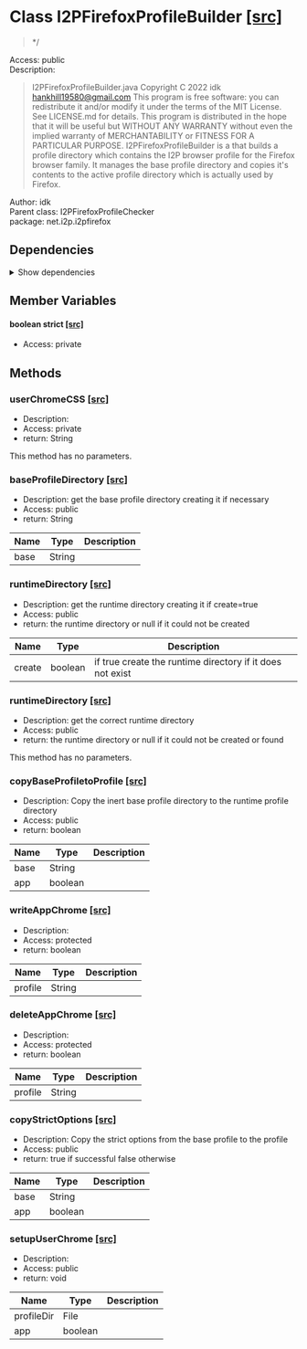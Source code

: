# Class I2PFirefoxProfileBuilder [[src]](src/java/net/i2p/i2pfirefox/I2PFirefoxProfileBuilder.java)  

 > */  

Access: public  
Description:  
 > I2PFirefoxProfileBuilder.java Copyright C 2022 idk <hankhill19580@gmail.com> This program is free software: you can redistribute it and/or modify it under the terms of the MIT License. See LICENSE.md for details. This program is distributed in the hope that it will be useful but WITHOUT ANY WARRANTY without even the implied warranty of MERCHANTABILITY or FITNESS FOR A PARTICULAR PURPOSE. I2PFirefoxProfileBuilder is a that builds a profile directory which contains the I2P browser profile for the Firefox browser family. It manages the base profile directory and copies it's contents to the active profile directory which is actually used by Firefox.  

Author: idk   
Parent class: I2PFirefoxProfileChecker  
package: net.i2p.i2pfirefox  

## Dependencies

<details>  
  <summary>  
    Show dependencies  
  </summary>  
  <ul>  
<li>java.io.File</li>
<li>java.io.IOException</li>
<li>java.nio.file.Files</li>
<li>java.nio.file.StandardCopyOption</li>
  </ul>  
</details>  

## Member Variables

#### boolean strict [[src]](src/java/net/i2p/i2pfirefox/I2PFirefoxProfileBuilder.java#L)

 >   

+ Access: private  

## Methods

### userChromeCSS [[src]](src/java/net/i2p/i2pfirefox/I2PFirefoxProfileBuilder.java#L28)

+ Description:   
+ Access: private  
+ return: String  

This method has no parameters.  


### baseProfileDirectory [[src]](src/java/net/i2p/i2pfirefox/I2PFirefoxProfileBuilder.java#L125)

+ Description: get the base profile directory creating it if necessary   
+ Access: public  
+ return: String  

| Name | Type | Description |  
| ----- | ----- | ----- |  
| base | String |  |  


### runtimeDirectory [[src]](src/java/net/i2p/i2pfirefox/I2PFirefoxProfileBuilder.java#L149)

+ Description: get the runtime directory creating it if create=true   
+ Access: public  
+ return: the runtime directory or null if it could not be created   

| Name | Type | Description |  
| ----- | ----- | ----- |  
| create | boolean | if true create the runtime directory if it does not exist  |  


### runtimeDirectory [[src]](src/java/net/i2p/i2pfirefox/I2PFirefoxProfileBuilder.java#L160)

+ Description: get the correct runtime directory   
+ Access: public  
+ return: the runtime directory or null if it could not be created or found   

This method has no parameters.  


### copyBaseProfiletoProfile [[src]](src/java/net/i2p/i2pfirefox/I2PFirefoxProfileBuilder.java#L180)

+ Description: Copy the inert base profile directory to the runtime profile directory   
+ Access: public  
+ return: boolean  

| Name | Type | Description |  
| ----- | ----- | ----- |  
| base | String |  |  
| app | boolean |  |  


### writeAppChrome [[src]](src/java/net/i2p/i2pfirefox/I2PFirefoxProfileBuilder.java#L213)

+ Description:   
+ Access: protected  
+ return: boolean  

| Name | Type | Description |  
| ----- | ----- | ----- |  
| profile | String |  |  


### deleteAppChrome [[src]](src/java/net/i2p/i2pfirefox/I2PFirefoxProfileBuilder.java#L226)

+ Description:   
+ Access: protected  
+ return: boolean  

| Name | Type | Description |  
| ----- | ----- | ----- |  
| profile | String |  |  


### copyStrictOptions [[src]](src/java/net/i2p/i2pfirefox/I2PFirefoxProfileBuilder.java#L241)

+ Description: Copy the strict options from the base profile to the profile   
+ Access: public  
+ return: true if successful false otherwise   

| Name | Type | Description |  
| ----- | ----- | ----- |  
| base | String |  |  
| app | boolean |  |  


### setupUserChrome [[src]](src/java/net/i2p/i2pfirefox/I2PFirefoxProfileBuilder.java#L276)

+ Description:   
+ Access: public  
+ return: void  

| Name | Type | Description |  
| ----- | ----- | ----- |  
| profileDir | File |  |  
| app | boolean |  |  


